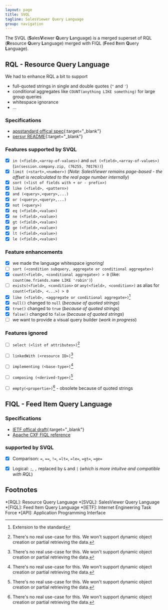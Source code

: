 ```yaml
---
layout: page
title: SVQL
tagline: SalesViewer Query Language
group: navigation
---
```


The SVQL (**S**ales**V**iewer **Q**uery **L**anguage) is a merged superset of
RQL (**R**esource **Q**uery **L**anguage) merged with FIQL (**F**eed **I**tem **Q**uery **L**anguage).


## RQL - **R**esource **Q**uery **L**anguage

We had to enhance RQL a bit to support 
- full-quoted strings in single and double quotes (`"` and `'`)
- conditional aggregates like `COUNT(anything LIKE something)` for large group queries
- whitespace ignorance
- ...

### Specifications
* [apsstandard offical spec](https://doc.apsstandard.org/2.1/spec/rql/){:target="_blank"}
* [persvr README](https://github.com/persvr/rql){:target="_blank"}

### Features supported by SVQL
- [x] `in (<field>,<array-of-values>)` and `out (<field>,<array-of-values>)` (`in(session.company.zip, (76255, 70176))`)
- [x] `limit (<start>,<number>)` (_Note: SalesViewer remains page-based - the offset is recalculated to the real page number internally_)
- [x] `sort (<list of fields with + or - prefix>)` 
- [x] `like (<field>, <pattern>)` 
- [x] `and (<query>,<query>,...)`
- [x] `or (<query>,<query>,...)`
- [x] `not (<query>)`
- [x] `eq (<field>,<value>)`
- [x] `ne (<field>,<value>)`
- [x] `gt (<field>,<value>)`
- [x] `ge (<field>,<value>)`
- [x] `lt (<field>,<value>)`
- [x] `le (<field>,<value>)`

### Feature enhancements
- [x] we made the language whitespace ignoring!
- [ ] `sort (<condition subquery, aggregate or conditional aggregate>)` 
- [x] `count(<field>, <conditional aggregate>) > 0` (like: `count(me.friends.name LIKE 'robin')`)
- [ ] `exists(<field>, <condition>` or `any(<field>, <condition>)` as alias for `count(<field>, <...>) > 0`
- [x] `like (<field>, <aggregate or conditional aggregate>)`[^2]
- [x] `null()` changed to `null` (_because of quoted strings_)
- [x] `true()` changed to `true` (_because of quoted strings_)
- [x] `false()` changed to `false` (_because of quoted strings_)
- [ ] we want to provide a visual query builder (_work in progress_)

### Features ignored
- [ ] `select (<list of attributes>)`[^1]
- [ ] `linkedWith (<resource ID>)`[^1]
- [ ] `implementing (<base-type>)`[^1] 
- [ ] `composing (<derived-type>)`[^1]
- [ ] `empty(<propertie>)`[^1] - obsolete because of quoted strings





## FIQL - **F**eed **I**tem **Q**uery **L**anguage
### Specifications
* [IETF offical draft](https://tools.ietf.org/html/draft-nottingham-atompub-fiql-00){:target="_blank"}
* [Apache CXF FIQL reference](http://cxf.apache.org/docs/jax-rs-search.html#JAX-RSSearch-AdvancedSearchQueries)

### supported by SVQL
- [x] Comparison: `=`, `==`, `!=`, `=lt=`, `=le=`, `=gt=`, `=ge=`
- [x] Logical: `;`, `,` replaced by `&` and `|` (_which is more intuitve and compatible with RQL_)



## Footnotes
[^1]: There's no real use-case for this. We won't support dynamic object creation or partial retrieving the data.
[^2]: Extension to the standard


*[RQL]: Resource Query Language
*[SVQL]: SalesViewer Query Language
*[FIQL]: Feed Item Query Language
*[IETF]: Internet Engineering Task Force
*[API]: Application Programming Interface